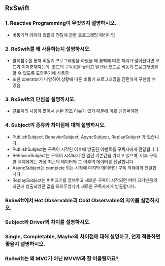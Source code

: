 ## RxSwift

### 1. Reactive Programming이 무엇인지 설명하시오.

- 비동기적 데이터 흐름과 전달에 관한 프로그래밍 패러다임

### 2. RxSwift를 왜 사용하는지 설명하시오.

- 콜백함수를 통해 비동기 프로그래밍을 하였을 때 콜백에 따른 처리가 많아진다면 코드가 지저분해지는데, 코드의 구독성을 높이고 일관된 코드로 비동기 프로그래밍을 할 수 있도록 도와주기에 사용함
- 또한 operator가 다양하여 상황에 따른 비동기 프로그래밍을 간편하게 구현할 수 있음

### 3. RxSwift의 단점을 설명하시오.

- 클로저의 사용이 많아서 순환 참조 이슈가 있기 때문에 이를 신경써야함

### 4. Subject의 종류와 차이점에 대해 설명하시오.

- PublishSubject, BehaviorSubject, AsyncSubject, ReplaySubject 가 있습니다.
- PublishSubject는 구독이 시작된 이후에 방출된 이벤트를 구독자에게 전달합니다.
- BehaviorSubject는 구독이 시작되기 전 일단 기본값을 가지고 있으며, 이후 구독한 객체에게는 가장 최근의 데이터와 그 이후의 데이터를 전달합니다.
- AsyncSubject는 complete 되는 시점에 마지막 데이터만 구독 객체에게 전달합니다.
- ReplaySubject는 버퍼크기를 정해두고 새로운 구독이 시작되면 버퍼 크기만큼의 최근에 방출되었던 값을 모아두었다가 새로운 구독자에게 방출합니다.

### RxSwift에서 Hot Observable과 Cold Observable의 차이를 설명하시오.
### Subject와 Driver의 차이를 설명하시오.
### Single, Completable, Maybe의 차이점에 대해 설명하고, 언제 적용하면 좋을지 설명하시오.
### RxSwift는 왜 MVC가 아닌 MVVM과 잘 어울릴까요?
